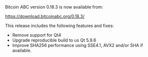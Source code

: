 Bitcoin ABC version 0.18.3 is now available from:

  <https://download.bitcoinabc.org/0.18.3/>

This release includes the following features and fixes:
 - Remove support for Qt4
 - Upgrade reproducible build to us Qt 5.9.6
 - Improve SHA256 performance using SSE4.1, AVX2 and/or SHA if available.

